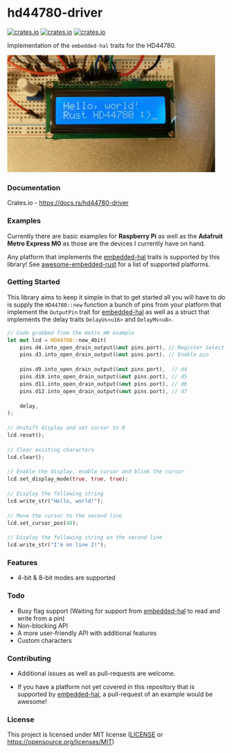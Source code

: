 # hd44780-driver

[![crates.io](https://img.shields.io/crates/v/hd44780-driver.svg)](https://crates.io/crates/hd44780-driver)
[![crates.io](https://img.shields.io/crates/d/hd44780-driver.svg)](https://crates.io/crates/hd44780-driver)
[![crates.io](https://img.shields.io/crates/l/hd44780-driver.svg)](https://crates.io/crates/hd44780-driver)

Implementation of the `embedded-hal` traits for the HD44780.

![](/header.gif)


### Documentation

Crates.io - https://docs.rs/hd44780-driver

### Examples

Currently there are basic examples for **Raspberry Pi** as well as the **Adafruit Metro Express M0** as those are the devices I currently have on hand. 

Any platform that implements the [embedded-hal](https://github.com/rust-embedded/embedded-hal) traits is supported by this library! See [awesome-embedded-rust](https://github.com/rust-embedded/awesome-embedded-rust#hal-implementation-crates) for a list of supported platforms.

### Getting Started

This library aims to keep it simple in that to get started all you will have to do is supply the `HD44780::new` function a bunch of pins from your platform that implement the `OutputPin` trait for [embedded-hal](https://github.com/rust-embedded/embedded-hal) as well as a struct that implements the delay traits `DelayUs<u16>`  and `DelayMs<u8>`.

```rust
// Code grabbed from the metro_m0 example
let mut lcd = HD44780::new_4bit(
    pins.d4.into_open_drain_output(&mut pins.port), // Register Select pin
    pins.d3.into_open_drain_output(&mut pins.port), // Enable pin

    pins.d9.into_open_drain_output(&mut pins.port),  // d4
    pins.d10.into_open_drain_output(&mut pins.port), // d5
    pins.d11.into_open_drain_output(&mut pins.port), // d6
    pins.d12.into_open_drain_output(&mut pins.port), // d7

    delay,
);

// Unshift display and set cursor to 0
lcd.reset(); 

// Clear existing characters
lcd.clear(); 

// Enable the display, enable cursor and blink the cursor
lcd.set_display_mode(true, true, true);

// Display the following string
lcd.write_str("Hello, world!");

// Move the cursor to the second line
lcd.set_cursor_pos(40);

// Display the following string on the second line
lcd.write_str("I'm on line 2!");
```

### Features
- 4-bit & 8-bit modes are supported

### Todo
- Busy flag support (Waiting for support from [embedded-hal](https://github.com/rust-embedded/embedded-hal) to read and write from a pin)
- Non-blocking API
- A more user-friendly API with additional features
- Custom characters

### Contributing

- Additional issues as well as pull-requests are welcome.

- If you have a platform not yet covered in this repository that is supported by [embedded-hal](https://github.com/rust-embedded/embedded-hal), a pull-request of an example would be awesome!

### License

This project is licensed under MIT license ([LICENSE](https://github.com/kunerd/clerk/blob/master/docs/CONTRIBUTING.md) or <https://opensource.org/licenses/MIT>)

